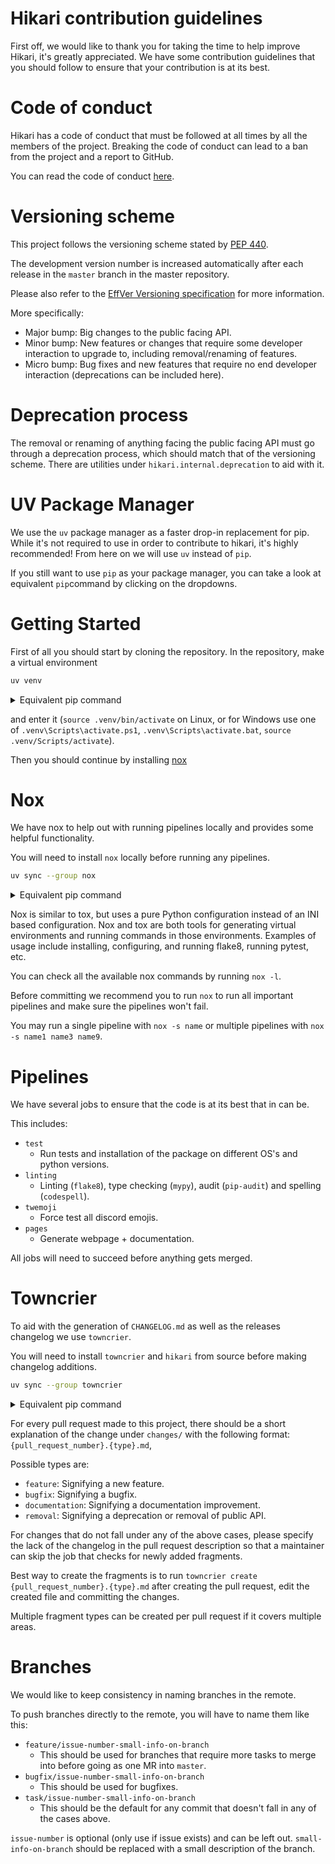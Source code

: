 # Hikari contribution guidelines

First off, we would like to thank you for taking the time to help improve Hikari, it's greatly appreciated. We have
some contribution guidelines that you should follow to ensure that your contribution is at its best.

# Code of conduct

Hikari has a code of conduct that must be followed at all times by all the members of the project. Breaking the code
of conduct can lead to a ban from the project and a report to GitHub.

You can read the code of conduct [here](https://github.com/hikari-py/hikari/blob/master/CODE_OF_CONDUCT.md).

# Versioning scheme

This project follows the versioning scheme stated by [PEP 440](https://www.python.org/dev/peps/pep-0440/).

The development version number is increased automatically after each release in the `master` branch in the master
repository.

Please also refer to the [EffVer Versioning specification](https://jacobtomlinson.dev/effver/) for more information.

More specifically:

- Major bump: Big changes to the public facing API.
- Minor bump: New features or changes that require some developer interaction to upgrade to, including
  removal/renaming of features.
- Micro bump: Bug fixes and new features that require no end developer interaction (deprecations can be included here).

# Deprecation process

The removal or renaming of anything facing the public facing API must go through a deprecation process, which should
match that of the versioning scheme. There are utilities under `hikari.internal.deprecation` to aid with it.

# UV Package Manager

We use the `uv` package manager as a faster drop-in replacement for pip. While it's not required to use in order to
contribute to hikari, it's highly recommended! From here on we will use `uv` instead of `pip`.

If you still want to use `pip` as your package manager, you can take a look at equivalent `pip`command by clicking on
the dropdowns.

# Getting Started

First of all you should start by cloning the repository.
In the repository, make a virtual environment 
```bash
uv venv
```
<details>
    <summary>Equivalent pip command</summary>
    
```bash
python -m venv .venv
```
</details>

and enter it (`source .venv/bin/activate` on
Linux, or for Windows use one of `.venv\Scripts\activate.ps1`, `.venv\Scripts\activate.bat`,
`source .venv/Scripts/activate`).

Then you should continue by installing [nox](#nox)

# Nox

We have nox to help out with running pipelines locally and provides some helpful functionality.

You will need to install `nox` locally before running any pipelines.

```bash
uv sync --group nox
```
<details>
    <summary>Equivalent pip command</summary>
    
```bash
pip install nox[uv]
```
</details>

Nox is similar to tox, but uses a pure Python configuration instead of an INI based configuration. Nox and tox are
both tools for generating virtual environments and running commands in those environments. Examples of usage include
installing, configuring, and running flake8, running pytest, etc.

You can check all the available nox commands by running `nox -l`.

Before committing we recommend you to run `nox` to run all important pipelines and make sure the pipelines won't fail.

You may run a single pipeline with `nox -s name` or multiple pipelines with `nox -s name1 name3 name9`.

# Pipelines

We have several jobs to ensure that the code is at its best that in can be.

This includes:

- `test`
    - Run tests and installation of the package on different OS's and python versions.
- `linting`
    - Linting (`flake8`), type checking (`mypy`), audit (`pip-audit`) and spelling (`codespell`).
- `twemoji`
    - Force test all discord emojis.
- `pages`
    - Generate webpage + documentation.

All jobs will need to succeed before anything gets merged.

# Towncrier

To aid with the generation of `CHANGELOG.md` as well as the releases changelog we use `towncrier`.

You will need to install `towncrier` and `hikari` from source before making changelog additions.

```bash
uv sync --group towncrier
```
<details>
    <summary>Equivalent pip command</summary>
    
```bash
pip install towncrier
```
</details>

For every pull request made to this project, there should be a short explanation of the change under `changes/`
with the following format: `{pull_request_number}.{type}.md`,

Possible types are:

- `feature`: Signifying a new feature.
- `bugfix`: Signifying a bugfix.
- `documentation`: Signifying a documentation improvement.
- `removal`: Signifying a deprecation or removal of public API.

For changes that do not fall under any of the above cases, please specify the lack of the changelog in the pull request
description so that a maintainer can skip the job that checks for newly added fragments.

Best way to create the fragments is to run `towncrier create {pull_request_number}.{type}.md` after creating the
pull request, edit the created file and committing the changes.

Multiple fragment types can be created per pull request if it covers multiple areas.

# Branches

We would like to keep consistency in naming branches in the remote.

To push branches directly to the remote, you will have to name them like this:

- `feature/issue-number-small-info-on-branch`
    - This should be used for branches that require more tasks to merge into before going as one MR into `master`.
- `bugfix/issue-number-small-info-on-branch`
    - This should be used for bugfixes.
- `task/issue-number-small-info-on-branch`
    - This should be the default for any commit that doesn't fall in any of the cases above.

`issue-number` is optional (only use if issue exists) and can be left out. `small-info-on-branch` should be replaced
with a small description of the branch.
